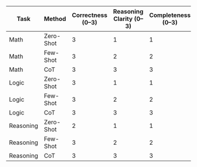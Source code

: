 | Task      | Method    | Correctness (0–3) | Reasoning Clarity (0–3) | Completeness (0–3) | Conciseness (0–3) | Total |
| --------- | --------- | ----------------- | ----------------------- | ------------------ | ----------------- | ----- |
| Math      | Zero-Shot | 3                 | 1                       | 1                  | 3                 | 8     |
| Math      | Few-Shot  | 3                 | 2                       | 2                  | 3                 | 10    |
| Math      | CoT       | 3                 | 3                       | 3                  | 3                 | 12    |
| Logic     | Zero-Shot | 3                 | 1                       | 1                  | 3                 | 8     |
| Logic     | Few-Shot  | 3                 | 2                       | 2                  | 3                 | 10    |
| Logic     | CoT       | 3                 | 3                       | 3                  | 3                 | 12    |
| Reasoning | Zero-Shot | 2                 | 1                       | 1                  | 2                 | 6     |
| Reasoning | Few-Shot  | 3                 | 2                       | 2                  | 3                 | 10    |
| Reasoning | CoT       | 3                 | 3                       | 3                  | 3                 | 12    |
